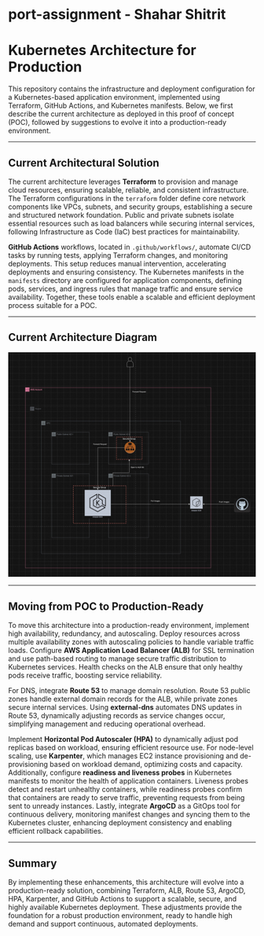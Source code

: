 # port-assignment - Shahar Shitrit

# Kubernetes Architecture for Production

This repository contains the infrastructure and deployment configuration for a Kubernetes-based application environment, implemented using Terraform, GitHub Actions, and Kubernetes manifests. Below, we first describe the current architecture as deployed in this proof of concept (POC), followed by suggestions to evolve it into a production-ready environment.

---

## Current Architectural Solution

The current architecture leverages **Terraform** to provision and manage cloud resources, ensuring scalable, reliable, and consistent infrastructure. The Terraform configurations in the `terraform` folder define core network components like VPCs, subnets, and security groups, establishing a secure and structured network foundation. Public and private subnets isolate essential resources such as load balancers while securing internal services, following Infrastructure as Code (IaC) best practices for maintainability.

**GitHub Actions** workflows, located in `.github/workflows/`, automate CI/CD tasks by running tests, applying Terraform changes, and monitoring deployments. This setup reduces manual intervention, accelerating deployments and ensuring consistency. The Kubernetes manifests in the `manifests` directory are configured for application components, defining pods, services, and ingress rules that manage traffic and ensure service availability. Together, these tools enable a scalable and efficient deployment process suitable for a POC.

---

## Current Architecture Diagram
![Architecture Diagram](./port-assignment-architecture.jpg)

---

## Moving from POC to Production-Ready

To move this architecture into a production-ready environment, implement high availability, redundancy, and autoscaling. Deploy resources across multiple availability zones with autoscaling policies to handle variable traffic loads. Configure **AWS Application Load Balancer (ALB)** for SSL termination and use path-based routing to manage secure traffic distribution to Kubernetes services. Health checks on the ALB ensure that only healthy pods receive traffic, boosting service reliability.

For DNS, integrate **Route 53** to manage domain resolution. Route 53 public zones handle external domain records for the ALB, while private zones secure internal services. Using **external-dns** automates DNS updates in Route 53, dynamically adjusting records as service changes occur, simplifying management and reducing operational overhead.

Implement **Horizontal Pod Autoscaler (HPA)** to dynamically adjust pod replicas based on workload, ensuring efficient resource use. For node-level scaling, use **Karpenter**, which manages EC2 instance provisioning and de-provisioning based on workload demand, optimizing costs and capacity. Additionally, configure **readiness and liveness probes** in Kubernetes manifests to monitor the health of application containers. Liveness probes detect and restart unhealthy containers, while readiness probes confirm that containers are ready to serve traffic, preventing requests from being sent to unready instances. Lastly, integrate **ArgoCD** as a GitOps tool for continuous delivery, monitoring manifest changes and syncing them to the Kubernetes cluster, enhancing deployment consistency and enabling efficient rollback capabilities.

---

## Summary

By implementing these enhancements, this architecture will evolve into a production-ready solution, combining Terraform, ALB, Route 53, ArgoCD, HPA, Karpenter, and GitHub Actions to support a scalable, secure, and highly available Kubernetes deployment. These adjustments provide the foundation for a robust production environment, ready to handle high demand and support continuous, automated deployments.
